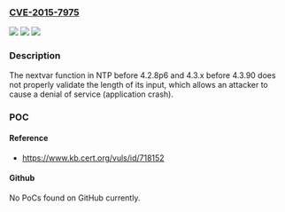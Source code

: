 ### [CVE-2015-7975](https://cve.mitre.org/cgi-bin/cvename.cgi?name=CVE-2015-7975)
![](https://img.shields.io/static/v1?label=Product&message=n%2Fa&color=blue)
![](https://img.shields.io/static/v1?label=Version&message=n%2Fa&color=blue)
![](https://img.shields.io/static/v1?label=Vulnerability&message=n%2Fa&color=brighgreen)

### Description

The nextvar function in NTP before 4.2.8p6 and 4.3.x before 4.3.90 does not properly validate the length of its input, which allows an attacker to cause a denial of service (application crash).

### POC

#### Reference
- https://www.kb.cert.org/vuls/id/718152

#### Github
No PoCs found on GitHub currently.

